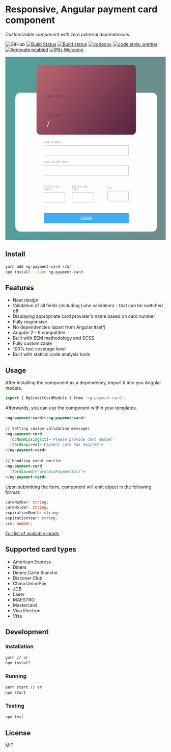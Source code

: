 # Responsive, Angular payment card component

<p align="center">

_Customizable component with zero external dependencies._

</p>

<p align="center">

![GitHub](https://img.shields.io/github/license/mashape/apistatus.svg)
[![Build Status](https://travis-ci.com/Bartosz-D3V/ng-payment-card.svg?branch=master)](https://travis-ci.com/Bartosz-D3V/ng-payment-card)
[![Build status](https://ci.appveyor.com/api/projects/status/ivxohrhd06i2yvco/branch/master?svg=true)](https://ci.appveyor.com/project/Bartosz-D3V/ng-payment-card/branch/master)
[![codecov](https://codecov.io/gh/Bartosz-D3V/ng-payment-card/branch/master/graph/badge.svg)](https://codecov.io/gh/Bartosz-D3V/ng-payment-card)
[![code style: prettier](https://img.shields.io/badge/code_style-prettier-ff69b4.svg?style=flat-square)](https://github.com/prettier/prettier)
[![Renovate enabled](https://img.shields.io/badge/renovate-enabled-brightgreen.svg)](https://renovatebot.com/)
[![PRs Welcome](https://img.shields.io/badge/PRs-welcome-brightgreen.svg)](https://egghead.io/courses/how-to-contribute-to-an-open-source-project-on-github)

</p>

<p align="center">

<img src="./docs/demo.gif" width="607" height="574"/>

</p>

## Install
```bash
yarn add ng-payment-card //or
npm install --save ng-payment-card
```

## Features
* Neat design
* Validation of all fields (including Luhn validation) - that can be switched off
* Displaying appropriate card provider's name based on card number
* Fully responsive
* No dependencies (apart from Angular itself)
* Angular 2 - 6 compatible
* Built with BEM methodology and SCSS
* Fully customizable
* 100% test coverage level
* Built with statical code analysis tools

## Usage
After installing the component as a dependency, import it into you Angular module.
```js
import { NgCreditCardModule } from 'ng-payment-card';
```

Afterwards, you can use the component within your templates.
```html
<ng-payment-card></ng-payment-card>

// Setting custom validation messages
<ng-payment-card
  [ccNumMissingTxt]='Please provide card number'
  [cardExpired]='Payment card has expired'>
</ng-payment-card>

// Handling event emitter
<ng-payment-card
  (formSaved)="processPayment(cc)">
</ng-payment-card>
```

Upon submitting the form, component will emit object in the following format:
```ts
cardNumber: string;
cardHolder: string;
expirationMonth: string;
expirationYear: string;
ccv: number;
```

<a href="https://bartosz-d3v.github.io/ng-payment-card/components/CreditCardComponent.html#inputs">Full list of available inputs</a>

## Supported card types
+ American Express
+ Diners
+ Diners Carte Blanche
+ Discover Club
+ China UnionPay
+ JCB
+ Laser
+ MAESTRO
+ Mastercard
+ Visa Electron
+ Visa

## Development

### Installation
```bash
yarn // or
npm install
```

### Running
```bash
yarn start // or
npm start
```

### Testing
```bash
npm test
```

## License
MIT
